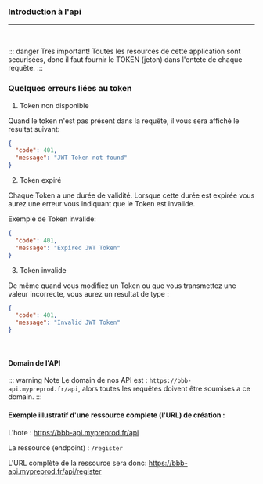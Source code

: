 ### Introduction à l'api

---

<br>

::: danger Très important!
Toutes les resources de cette application sont securisées, donc il faut fournir le TOKEN (jeton)
dans l'entete de chaque requête.
:::

### Quelques erreurs liées au token

1. Token non disponible

Quand le token n'est pas présent dans la requête, il vous sera affiché le resultat suivant:

```json
{
  "code": 401,
  "message": "JWT Token not found"
}
```

2. Token expiré

Chaque Token a une durée de validité. Lorsque cette durée est expirée vous aurez une erreur vous indiquant que le Token est invalide.

Exemple de Token invalide:

```json
{
  "code": 401,
  "message": "Expired JWT Token"
}
```

3. Token invalide

De même quand vous modifiez un Token ou que vous transmettez une valeur incorrecte, vous aurez un resultat de type :

```json
{
  "code": 401,
  "message": "Invalid JWT Token"
}
```

<br>

#### Domain de l'API

::: warning Note
Le domain de nos API est : `https://bbb-api.mypreprod.fr/api`, alors toutes les requêtes doivent être soumises a ce domain.
:::

#### Exemple illustratif d'une ressource complete (l'URL) de création :

L'hote : https://bbb-api.mypreprod.fr/api

La ressource (endpoint) : `/register`

L'URL complète de la ressource sera donc: https://bbb-api.mypreprod.fr/api/register
